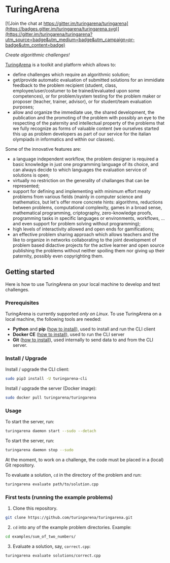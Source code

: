 # TuringArena

[![Join the chat at https://gitter.im/turingarena/turingarena](https://badges.gitter.im/turingarena/turingarena.svg)](https://gitter.im/turingarena/turingarena?utm_source=badge&utm_medium=badge&utm_campaign=pr-badge&utm_content=badge)

*Create algorithmic challenges!*

[TuringArena](http://turingarena.org "TuringArena") is a toolkit and platform which allows to:

* define challenges which require an algorithmic solution;
* get/provide automatic evaluation of submitted solutions for an immidiate feedback to the problem recipient (student, class, employee/user/costumer to be trained/evaluated upon some competences), or for problem/system testing for the problem maker or proposer (teacher, trainer, advisor), or for student/team evaluation purposes;
* allow and organize the immediate use, the shared development, the publication and the promoting of the problem with possibly an eye to the respecting of the paternity and intellectual property of the problems that we fully recognize as forms of valuable content (we ourselves started this up as problem developers as part of our service for the italian olympiads in informatics and within our classes).

Some of the innovative features are:

* a language independent workflow, the problem designer is required a basic knowledge in just one programming language of its choice, and can always decide to which languages the evaluation service of solutions is open;
* virtually no restriction on the generality of challanges that can be represented;
* support for defining and implementing with minimum effort meaty problems from various fields (mainly in computer science and mathematics, but let's offer more concrete hints: algorithms, reductions between problems, computational complexity, games in a broad sense, mathematical programming, criptography, zero-knowledge proofs, programming tasks in specific languages or environments, workflows, ... and even support for problem solving without programming);  
* high levels of interactivity allowed and open ends for gamifications;
* an effective problem sharing approach which allows teachers and the like to organize in networks collaborating to the joint development of problem based didactive projects for the active learner and open source publishing the problems without neither spoiling them nor giving up their paternity, possibly even copyrighting them.


## Getting started

Here is how to use TuringArena on your local machine to develop and test challenges.

### Prerequisites

TuringArena is currently supported *only on Linux*.
To use TuringArena on a local machine, the following tools are needed:

- **Python** and **pip**
([how to install](https://docs.python.org/3/using/unix.html#getting-and-installing-the-latest-version-of-python)),
used to install and run the CLI client
- **Docker CE** 
([how to install](https://docs.docker.com/install/linux/docker-ce/ubuntu/#install-docker-ce)),
used to run the CLI server
- **Git** ([how to install](https://git-scm.com/download/linux)),
used internally to send data to and from the CLI server.

### Install / Upgrade

Install / upgrade the CLI client:
```bash
sudo pip3 install -U turingarena-cli
```

Install / upgrade the server (Docker image):
```bash
sudo docker pull turingarena/turingarena
```

### Usage

To start the server, run:
```bash
turingarena daemon start --sudo --detach
```

To start the server, run:
```bash
turingarena daemon stop --sudo
```

At the moment, to work on a challenge, the code must be placed in a (local) Git repository.

To evaluate a solution, `cd` in the directory of the problem and run:
```bash
turingarena evaluate path/to/solution.cpp
```

### First tests (running the example problems)

1. Clone this repository.
```bash
git clone https://github.com/turingarena/turingarena.git
```
2. `cd` into any of the example problem directories. Example:
```bash
cd examples/sum_of_two_numbers/
```
3. Evaluate a solution, say, `correct.cpp`:
```bash
turingarena evaluate solutions/correct.cpp
```

